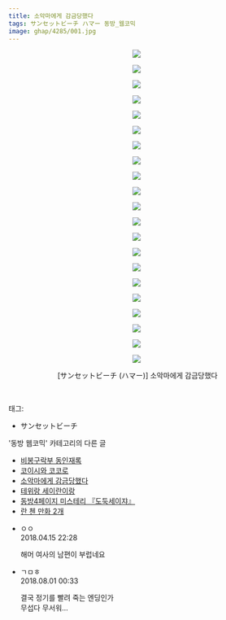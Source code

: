 ```yaml
---
title: 소악마에게 감금당했다
tags: サンセットビーチ ハマー 동방_웹코믹
image: ghap/4285/001.jpg
---
```

<div class="article">
<p style="text-align: center; clear: none; float: none;"><img src="{{ site.nasurl }}/ghap/4285/001.jpg"/></p>
<p style="text-align: center; clear: none; float: none;"><img src="{{ site.nasurl }}/ghap/4285/002.jpg"/></p>
<p style="text-align: center; clear: none; float: none;"><img src="{{ site.nasurl }}/ghap/4285/003.jpg"/></p>
<p style="text-align: center; clear: none; float: none;"><img src="{{ site.nasurl }}/ghap/4285/004.jpg"/></p>
<p style="text-align: center; clear: none; float: none;"><img src="{{ site.nasurl }}/ghap/4285/005.jpg"/></p>
<p style="text-align: center; clear: none; float: none;"><img src="{{ site.nasurl }}/ghap/4285/006.jpg"/></p>
<p style="text-align: center; clear: none; float: none;"><img src="{{ site.nasurl }}/ghap/4285/007.jpg"/></p>
<p style="text-align: center; clear: none; float: none;"><img src="{{ site.nasurl }}/ghap/4285/008.jpg"/></p>
<p style="text-align: center; clear: none; float: none;"><img src="{{ site.nasurl }}/ghap/4285/009.jpg"/></p>
<p style="text-align: center; clear: none; float: none;"><img src="{{ site.nasurl }}/ghap/4285/010.jpg"/></p>
<p style="text-align: center; clear: none; float: none;"><img src="{{ site.nasurl }}/ghap/4285/011.jpg"/></p>
<p style="text-align: center; clear: none; float: none;"><img src="{{ site.nasurl }}/ghap/4285/012.jpg"/></p>
<p style="text-align: center; clear: none; float: none;"><img src="{{ site.nasurl }}/ghap/4285/013.jpg"/></p>
<p style="text-align: center; clear: none; float: none;"><img src="{{ site.nasurl }}/ghap/4285/014.jpg"/></p>
<p style="text-align: center; clear: none; float: none;"><img src="{{ site.nasurl }}/ghap/4285/015.jpg"/></p>
<p style="text-align: center; clear: none; float: none;"><img src="{{ site.nasurl }}/ghap/4285/016.jpg"/></p>
<p style="text-align: center; clear: none; float: none;"><img src="{{ site.nasurl }}/ghap/4285/017.jpg"/></p>
<p style="text-align: center; clear: none; float: none;"><img src="{{ site.nasurl }}/ghap/4285/018.jpg"/></p>
<p style="text-align: center; clear: none; float: none;"><img src="{{ site.nasurl }}/ghap/4285/019.jpg"/></p>
<p style="text-align: center; clear: none; float: none;"><img src="{{ site.nasurl }}/ghap/4285/020.jpg"/></p>
<p style="text-align: center; clear: none; float: none;"><img src="{{ site.nasurl }}/ghap/4285/021.jpg"/></p>
<p style="text-align: center; clear: none; float: none;"> [サンセットビーチ (ハマー)] 소악마에게 감금당했다</p>
<p><br/></p>
</div><div class="tagTrail">
<p>태그: </p>
<ul>
<li>サンセットビーチ</li>
</ul>
</div><div class="another">
<p>'동방 웹코믹' 카테고리의 다른 글</p>
<ul>
<li><a href="/2018-04-16-ghap_4292">비봉구락부 동인재록</a></li>
<li><a href="/2018-04-15-ghap_4289">코이시와 코코로</a></li>
<li><a href="/2018-04-15-ghap_4285">소악마에게 감금당했다</a></li>
<li><a href="/2018-04-15-ghap_4284">테위랑 세이란이랑</a></li>
<li><a href="/2018-04-09-ghap_4277">동방4페이지 미스테리 『도둑세이쟈』</a></li>
<li><a href="/2018-04-06-ghap_4274">란 첸 만화 2개</a></li>
</ul>
</div><div class="cb_module cb_fluid">
<div class="cb_wrt cb_profile">
<div class="comment">
<ul>
<li class="cb_thumb_off" id="comment15239467">
<div class="cb_comment_area">
<div class="cb_info_area">
<div class="cb_section">
<span class="cb_nick_name">ㅇㅇ</span>
</div>
<div class="cb_section">
<span class="cb_date">2018.04.15 22:28 </span>
</div>
</div>
<div class="cb_dsc_comment">
<p class="cb_dsc">
											해머 여사의 남편이 부럽네요
										</p>
</div>
</div></li>
<li class="cb_thumb_off" id="comment15298030">
<div class="cb_comment_area">
<div class="cb_info_area">
<div class="cb_section">
<span class="cb_nick_name">ㄱㅁㅎ</span>
</div>
<div class="cb_section">
<span class="cb_date">2018.08.01 00:33 </span>
</div>
</div>
<div class="cb_dsc_comment">
<p class="cb_dsc">
											결국 정기를 빨려 죽는 엔딩인가<br/>
무섭다 무서워...
										</p>
</div>
</div></li>
</ul>
</div>
</div><!-- commentList close -->
</div>